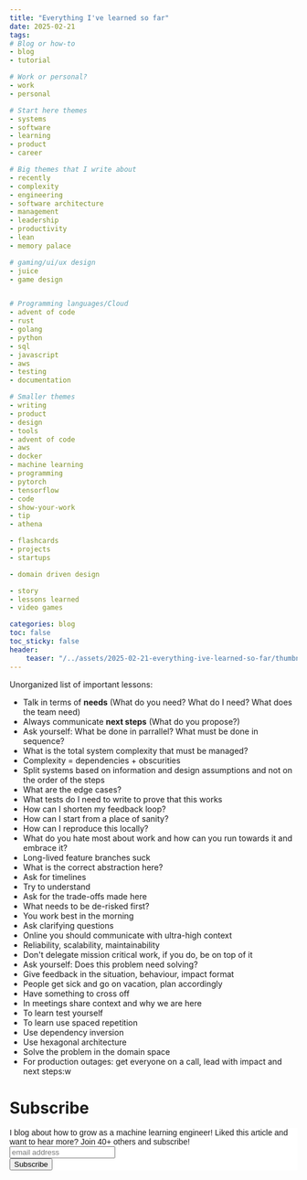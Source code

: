 ```yaml
---
title: "Everything I've learned so far"
date: 2025-02-21
tags:
# Blog or how-to
- blog
- tutorial

# Work or personal?
- work
- personal

# Start here themes
- systems
- software
- learning
- product
- career

# Big themes that I write about
- recently
- complexity
- engineering
- software architecture
- management
- leadership
- productivity
- lean
- memory palace

# gaming/ui/ux design
- juice
- game design


# Programming languages/Cloud
- advent of code
- rust
- golang
- python
- sql
- javascript
- aws
- testing
- documentation

# Smaller themes
- writing
- product
- design
- tools
- advent of code
- aws 
- docker
- machine learning
- programming
- pytorch
- tensorflow
- code
- show-your-work
- tip
- athena

- flashcards
- projects
- startups

- domain driven design

- story
- lessons learned
- video games

categories: blog
toc: false
toc_sticky: false
header:
    teaser: "/../assets/2025-02-21-everything-ive-learned-so-far/thumbnail.png"
---
```

<!-- ctrl + alt + v -->

Unorganized list of important lessons:

* Talk in terms of **needs** (What do you need? What do I need? What does the team need)
* Always communicate **next steps** (What do you propose?)
* Ask yourself: What be done in parrallel? What must be done in sequence?
* What is the total system complexity that must be managed?
* Complexity = dependencies + obscurities
* Split systems based on information and design assumptions and not on the order of the steps
* What are the edge cases?
* What tests do I need to write to prove that this works
* How can I shorten my feedback loop?
* How can I start from a place of sanity?
* How can I reproduce this locally?
* What do you hate most about work and how can you run towards it and embrace it?
* Long-lived feature branches suck
* What is the correct abstraction here?
* Ask for timelines
* Try to understand
* Ask for the trade-offs made here
* What needs to be de-risked first?
* You work best in the morning
* Ask clarifying questions
* Online you should communicate with ultra-high context
* Reliability, scalability, maintainability
* Don't delegate mission critical work, if you do, be on top of it
* Ask yourself: Does this problem need solving?
* Give feedback in the situation, behaviour, impact format
* People get sick and go on vacation, plan accordingly
* Have something to cross off
* In meetings share context and why we are here
* To learn test yourself
* To learn use spaced repetition
* Use dependency inversion
* Use hexagonal architecture
* Solve the problem in the domain space
* For production outages: get everyone on a call, lead with impact and next steps:w


# Subscribe

<!-- Begin Mailchimp Signup Form -->
<link href="//cdn-images.mailchimp.com/embedcode/horizontal-slim-10_7.css" rel="stylesheet" type="text/css">
<style type="text/css">
#mc_embed_signup{background:#fff; clear:left; font:14px Helvetica,Arial,sans-serif; width:100%;}
/* Add your own Mailchimp form style overrides in your site stylesheet or in this style block.
    We recommend moving this block and the preceding CSS link to the HEAD of your HTML file. */
</style>
<div id="mc_embed_signup">
<form action="https://gmail.us3.list-manage.com/subscribe/post?u=92fe86c389878585bc87837e8&amp;id=50543deff9" method="post" id="mc-embedded-subscribe-form" name="mc-embedded-subscribe-form" class="validate" target="_blank" novalidate>
    <div id="mc_embed_signup_scroll">
<label for="mce-EMAIL">I blog about how to grow as a machine learning engineer! Liked this article and want to hear more? Join 40+ others and subscribe!</label>
<input type="email" value="" name="EMAIL" class="email" id="mce-EMAIL" placeholder="email address" required>
    <!-- real people should not fill this in and expect good things - do not remove this or risk form bot signups-->
    <div style="position: absolute; left: -5000px;" aria-hidden="true"><input type="text" name="b_92fe86c389878585bc87837e8_50543deff9" tabindex="-1" value=""></div>
    <div class="clear"><input type="submit" value="Subscribe" name="subscribe" id="mc-embedded-subscribe" class="button"></div>
    </div>
</form>
</div>
<!--End mc_embed_signup-->
    